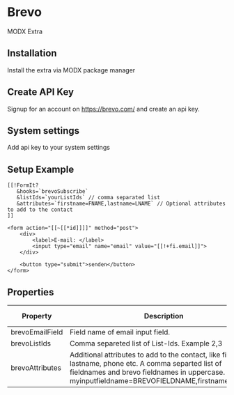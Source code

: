 # Brevo
MODX Extra

## Installation
Install the extra via MODX package manager

## Create API Key
Signup for an account on https://brevo.com/ and create an api key.

## System settings
Add api key to your system settings

## Setup Example
```
[[!FormIt?
   &hooks=`brevoSubscribe`
   &listIds=`yourListIds` // comma separated list
   &attributes=`firstname=FNAME,lastname=LNAME` // Optional attributes to add to the contact
]]

<form action="[[~[[*id]]]]" method="post">
    <div>
        <label>E-mail: </label>
        <input type="email" name="email" value="[[!+fi.email]]">
    </div>

    <button type="submit">senden</button>
</form>
```

## Properties
Property | Description | Default Value
--- | --- | ---
brevoEmailField  | Field name of email input field. | email
brevoListIds  | Comma separeted list of List-Ids. Example 2,3 |
brevoAttributes | Additional attributes to add to the contact, like firstname, lastname, phone etc. A comma separted list of fieldnames and brevo fieldnames in uppercase. Example: myinputfieldname=BREVOFIELDNAME,firstname=FNAME |
